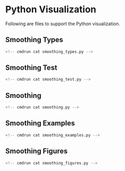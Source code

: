 # Python Visualization

Following are files to support the Python visualization.

## Smoothing Types

```python
<!-- cmdrun cat smoothing_types.py -->
```

## Smoothing Test

```python
<!-- cmdrun cat smoothing_test.py -->
```

## Smoothing

```python
<!-- cmdrun cat smoothing.py -->
```

## Smoothing Examples

```python
<!-- cmdrun cat smoothing_examples.py -->
```

## Smoothing Figures

```python
<!-- cmdrun cat smoothing_figures.py -->
```
